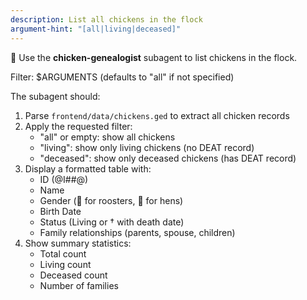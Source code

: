 ```yaml
---
description: List all chickens in the flock
argument-hint: "[all|living|deceased]"
---
```


🐔 Use the **chicken-genealogist** subagent to list chickens in the flock.

Filter: $ARGUMENTS (defaults to "all" if not specified)

The subagent should:
1. Parse `frontend/data/chickens.ged` to extract all chicken records
2. Apply the requested filter:
   - "all" or empty: show all chickens
   - "living": show only living chickens (no DEAT record)
   - "deceased": show only deceased chickens (has DEAT record)
3. Display a formatted table with:
   - ID (@I##@)
   - Name
   - Gender (🐓 for roosters, 🐔 for hens)
   - Birth Date
   - Status (Living or † with death date)
   - Family relationships (parents, spouse, children)
4. Show summary statistics:
   - Total count
   - Living count
   - Deceased count
   - Number of families
